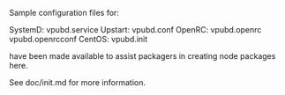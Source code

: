 Sample configuration files for:

SystemD: vpubd.service
Upstart: vpubd.conf
OpenRC:  vpubd.openrc
         vpubd.openrcconf
CentOS:  vpubd.init

have been made available to assist packagers in creating node packages here.

See doc/init.md for more information.
